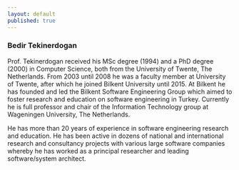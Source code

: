 ```yaml
---
layout: default
published: true
---
```


### Bedir Tekinerdogan

Prof. Tekinerdogan received his MSc degree (1994) and a PhD degree (2000) in Computer Science, both from the University of Twente, The Netherlands. From 2003 until 2008 he was a faculty member at University of Twente, after which he joined Bilkent University until 2015. At Bilkent he has founded and led the Bilkent Software Engineering Group which aimed to foster research and education on software engineering in Turkey. Currently he is  full professor and chair of the Information Technology group at Wageningen University, The Netherlands.   

He has  more than 20 years of experience in software engineering research and education. He has been active in dozens of national and international research and consultancy projects with various large software companies whereby he has worked as a principal researcher and leading software/system architect.  

